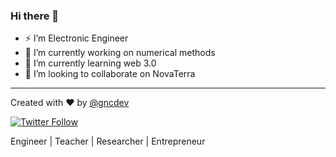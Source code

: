 ### Hi there 👋

- ⚡ I’m Electronic Engineer
- 🔭 I’m currently working on numerical methods
- 🌱 I’m currently learning web 3.0
- 👯 I’m looking to collaborate on NovaTerra
---
Created with ❤️ by [@gncdev](https://twitter.com/gncdev)


[<img alt="Twitter Follow" src="https://img.shields.io/twitter/follow/gncdev?style=social">](https://twitter.com/gncdev?ref_src=twsrc%5Etfw)
 
 Engineer | Teacher | Researcher | Entrepreneur

<!--
**GiancarloBenavides/GiancarloBenavides** is a ✨ _special_ ✨ repository because its `README.md` (this file) appears on your GitHub profile.

Here are some ideas to get you started:



- 🤔 I’m looking for help with ...
- 💬 Ask me about ...
- 📫 How to reach me: ...
- 😄 Pronouns: ...
- ⚡ Fun fact: ...
-->
